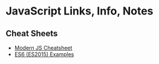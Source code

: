 # JavaScript Links, Info, Notes


## Cheat Sheets

* [Modern JS Cheatsheet](https://github.com/mbeaudru/modern-js-cheatsheet)
* [ES6 (ES2015) Examples](https://blog.pragmatists.com/top-10-es6-features-by-example-80ac878794bb)
